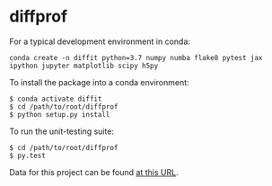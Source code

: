 # diffprof

For a typical development environment in conda:
```
conda create -n diffit python=3.7 numpy numba flake8 pytest jax ipython jupyter matplotlib scipy h5py
```

To install the package into a conda environment:
```
$ conda activate diffit
$ cd /path/to/root/diffprof
$ python setup.py install
```

To run the unit-testing suite:
```
$ cd /path/to/root/diffprof
$ py.test
```

Data for this project can be found [at this URL](https://portal.nersc.gov/project/hacc/aphearin/diffprof_data/).
